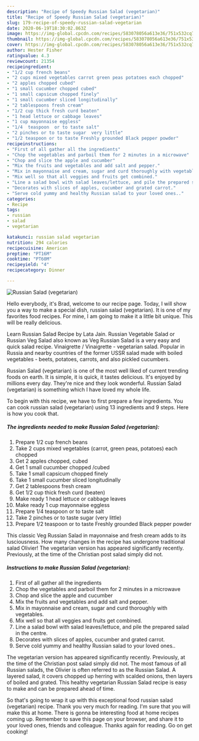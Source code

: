 ```yaml
---
description: "Recipe of Speedy Russian Salad (vegetarian)"
title: "Recipe of Speedy Russian Salad (vegetarian)"
slug: 179-recipe-of-speedy-russian-salad-vegetarian
date: 2020-06-19T18:30:02.863Z
image: https://img-global.cpcdn.com/recipes/583078056a613e36/751x532cq70/russian-salad-vegetarian-recipe-main-photo.jpg
thumbnail: https://img-global.cpcdn.com/recipes/583078056a613e36/751x532cq70/russian-salad-vegetarian-recipe-main-photo.jpg
cover: https://img-global.cpcdn.com/recipes/583078056a613e36/751x532cq70/russian-salad-vegetarian-recipe-main-photo.jpg
author: Hester Fisher
ratingvalue: 4.3
reviewcount: 21354
recipeingredient:
- "1/2 cup french beans"
- "2 cups mixed vegetables carrot green peas potatoes each chopped"
- "2 apples chopped cubed"
- "1 small cucumber chopped cubed"
- "1 small capsicum chopped finely"
- "1 small cucumber sliced longitudinally"
- "2 tablespoons fresh cream"
- "1/2 cup thick fresh curd beaten"
- "1 head lettuce or cabbage leaves"
- "1 cup mayonnaise eggless"
- "1/4  teaspoon  or to taste salt"
- "2 pinches or to taste sugar  very little"
- "1/2 teaspoon or to taste Freshly grounded Black pepper powder"
recipeinstructions:
- "First of all gather all the ingredients"
- "Chop the vegetables and parboil them for 2 minutes in a microwave"
- "Chop and slice the apple and cucumber"
- "Mix the fruits and vegetables and add salt and pepper."
- "Mix in mayonnaise and cream, sugar and curd thoroughly with vegetables."
- "Mix well so that all veggies and fruits get combined."
- "Line a salad bowl with salad leaves/lettuce, and pile the prepared salad in the centre."
- "Decorates with slices of apples, cucumber and grated carrot."
- "Serve cold yummy and healthy Russian salad to your loved ones.."
categories:
- Recipe
tags:
- russian
- salad
- vegetarian

katakunci: russian salad vegetarian 
nutrition: 294 calories
recipecuisine: American
preptime: "PT16M"
cooktime: "PT60M"
recipeyield: "4"
recipecategory: Dinner

---
```



![Russian Salad (vegetarian)](https://img-global.cpcdn.com/recipes/583078056a613e36/751x532cq70/russian-salad-vegetarian-recipe-main-photo.jpg)

Hello everybody, it's Brad, welcome to our recipe page. Today, I will show you a way to make a special dish, russian salad (vegetarian). It is one of my favorites food recipes. For mine, I am going to make it a little bit unique. This will be really delicious.

Learn Russian Salad Recipe by Lata Jain. Russian Vegetable Salad or Russian Veg Salad also known as Veg Russian Salad is a very easy and quick salad recipe. Vinaigrette / Vinaigrette - vegetarian salad. Popular in Russia and nearby countries of the former USSR salad made with boiled vegetables - beets, potatoes, carrots, and also pickled cucumbers.

Russian Salad (vegetarian) is one of the most well liked of current trending foods on earth. It is simple, it is quick, it tastes delicious. It's enjoyed by millions every day. They're nice and they look wonderful. Russian Salad (vegetarian) is something which I have loved my whole life.


To begin with this recipe, we have to first prepare a few ingredients. You can cook russian salad (vegetarian) using 13 ingredients and 9 steps. Here is how you cook that.

<!--inarticleads1-->

##### The ingredients needed to make Russian Salad (vegetarian):

1. Prepare 1/2 cup french beans
1. Take 2 cups mixed vegetables (carrot, green peas, potatoes) each chopped
1. Get 2 apples chopped, cubed
1. Get 1 small cucumber chopped /cubed
1. Take 1 small capsicum chopped finely
1. Take 1 small cucumber sliced longitudinally
1. Get 2 tablespoons fresh cream
1. Get 1/2 cup thick fresh curd (beaten)
1. Make ready 1 head lettuce or cabbage leaves
1. Make ready 1 cup mayonnaise eggless
1. Prepare 1/4  teaspoon  or to taste salt
1. Take 2 pinches or to taste sugar  (very little)
1. Prepare 1/2 teaspoon or to taste Freshly grounded Black pepper powder


This classic Veg Russian Salad in mayonnaise and fresh cream adds to its lusciousness. How many changes in the recipe has undergone traditional salad Olivier! The vegetarian version has appeared significantly recently. Previously, at the time of the Christian post salad simply did not. 

<!--inarticleads2-->

##### Instructions to make Russian Salad (vegetarian):

1. First of all gather all the ingredients
1. Chop the vegetables and parboil them for 2 minutes in a microwave
1. Chop and slice the apple and cucumber
1. Mix the fruits and vegetables and add salt and pepper.
1. Mix in mayonnaise and cream, sugar and curd thoroughly with vegetables.
1. Mix well so that all veggies and fruits get combined.
1. Line a salad bowl with salad leaves/lettuce, and pile the prepared salad in the centre.
1. Decorates with slices of apples, cucumber and grated carrot.
1. Serve cold yummy and healthy Russian salad to your loved ones..


The vegetarian version has appeared significantly recently. Previously, at the time of the Christian post salad simply did not. The most famous of all Russian salads, the Olivier is often referred to as the Russian Salad. A layered salad, it covers chopped up herring with scalded onions, then layers of boiled and grated. This healthy vegetarian Russian Salad recipe is easy to make and can be prepared ahead of time. 

So that's going to wrap it up with this exceptional food russian salad (vegetarian) recipe. Thank you very much for reading. I'm sure that you will make this at home. There is gonna be interesting food at home recipes coming up. Remember to save this page on your browser, and share it to your loved ones, friends and colleague. Thanks again for reading. Go on get cooking!
